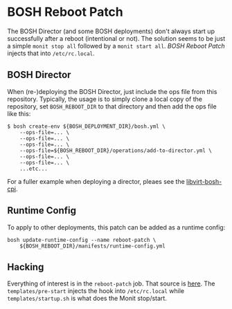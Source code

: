 # BOSH Reboot Patch

The BOSH Director (and some BOSH deployments) don't always start up successfully after a reboot (intentional or not). The solution seems to be just a simple `monit stop all` followed by a `monit start all`. _BOSH Reboot Patch_ injects that into `/etc/rc.local`.

## BOSH Director

When (re-)deploying the BOSH Director, just include the ops file from this repository. Typically, the usage is to simply clone a local copy of the repository, set `BOSH_REBOOT_DIR` to that directory and then add the ops file like this:
```
$ bosh create-env ${BOSH_DEPLOYMENT_DIR}/bosh.yml \
    --ops-file=... \
    --ops-file=... \
    --ops-file=... \
    --ops-file=${BOSH_REBOOT_DIR}/operations/add-to-director.yml \
    --ops-file=... \
    --ops-file=... \
    ...etc...
```

For a fuller example when deploying a director, pleaes see the [libvirt-bosh-cpi](https://github.com/a2geek/libvirt-bosh-cpi).

## Runtime Config

To apply to other deployments, this patch can be added as a runtime config:
```
bosh update-runtime-config --name reboot-patch \
    ${BOSH_REBOOT_DIR}/manifests/runtime-config.yml
```

## Hacking

Everything of interest is in the `reboot-patch` job. That source is [here](https://github.com/a2geek/bosh-reboot-patch/tree/master/jobs/reboot-patch).  The `templates/pre-start` injects the hook into `/etc/rc.local` while `templates/startup.sh` is what does the Monit stop/start.
